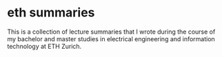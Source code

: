 # eth summaries

This is a collection of lecture summaries that I wrote during the course of my bachelor and master studies in electrical engineering and information technology at ETH Zurich.
